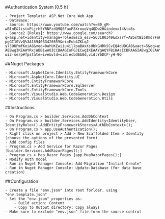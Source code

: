 ﻿#Authentication System [0.5 h]

	- Project Template: ASP.Net Core Web App
	- DataBase: 
	- Source: https://www.youtube.com/watch?v=B0_gM-wBlmE&list=PLjrh5YRNPzdQMQSFaxP8XrouoVq4QDw2H&index=14&t=8s
	- Source2 [Roles]: https://www.google.com/search?q=asp.net+identity+manage+roles&sca_esv=563180349&sxsrf=AB5stBib8md7Fn6Y24GF6md3-pgGI10VvQ%3A1694033426659&ei=Eub4ZKLqJ-y75OUPmfKoiA8&ved=0ahUKEwiiu4il7paBAxXsHbkGHRk5CvEQ4dUDCA8&uact=5&oq=asp.net+identity+manage+roles&gs_lp=Egxnd3Mtd2l6LXNlcnAiHWFzcC5uZXQgaWRlbnRpdHkgbWFuYWdlIHJvbGVzMgYQABgWGB4yBhAAGBYYHjIGEAAYFhgeMggQABiKBRiGAzIIEAAYigUYhgMyCBAAGIoFGIYDSJsiUNMKWPkbcAF4AZABAJgBzwKgAdIZqgEGMi0xMC4yuAEDyAEA-AEBwgIKEAAYRxjWBBiwA8ICCBAAGIoFGJECwgIKEAAYgAQYFBiHAsICBRAAGIAEwgIGEAAYHhgNwgIIEAAYCBgeGA3iAwQYACBBiAYBkAYI&sclient=gws-wiz-serp#fpstate=ive&vld=cid:ecbd6b0d,vid:Y6DCP-yH-9Q


##Nuget Packages

	- Microsoft.AspNetCore.Identity.EntityFrameworkCore
	- Microsoft.AspNetCore.Identity.UI
	- Microsoft.EntityFrameworkCore
	- Microsoft.EntityFrameworkCore.SqlServer
	- Microsoft.EntityFrameworkCore.Tools
	- Microsoft.VisualStudio.Web.CodeGeneration.Design
	- Microsoft.VisualStudio.Web.CodeGeneration.Utils	

##Instructions

	- On Program.cs > builder.Services.AddDbContext
	- On Program.cs > builder.Services.AddIdentity<IdentityUser,  IdentityRole>().AddEntityFrameworkStores<AuthDbContext>();
	- On Program.cs > app.UseAuthentication();
	- Right click on project > Add > New Scaffolded Item > Identity (choose the options of the presented form)
	- Add config files
	- Program.cs > Add Service for Razor Pages [builder.Services.AddRazorPages();]
	- Program.cs > Map Razor Pages [app.MapRazorPages();]
	- Modify Auth model
	- Run in Nuget Manager Console: Add-Migration "Initial Create"
	- Run in Nuget Manager Console: Update-Database (for data base creation)

##Configuration

	- Create a file "env.json" into root forlder, using "env.template.json"
	- Set the "env.json" properties as:
		- Build action: Content
		- Copy to Output directory: Copy always
	- Make sure to exclude "env.json" file form the source control
